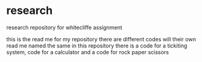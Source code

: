 # research
research repository for whitecliffe assignment

this is the read me for my repository there are different codes will their own read me named the same
in this repository there is a code for a tickiting system, code for a calculator and a code for rock paper scissors

